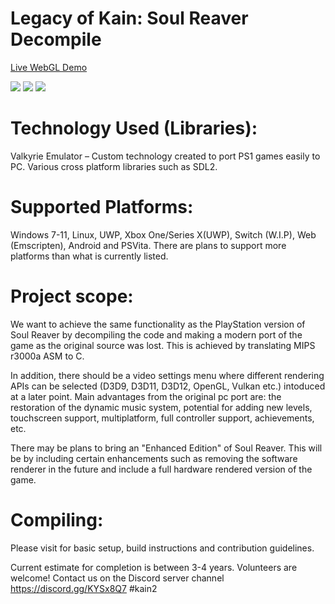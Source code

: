 # Legacy of Kain: Soul Reaver Decompile

<a href="https://legacyofkain.co.uk">Live WebGL Demo</a>

<img src="https://i.imgur.com/1uoxlcq.png"/>

<img src="https://i.imgur.com/ZUkb6Sn.png"/>

<img src="https://i.imgur.com/pOaaEeh.png"/>

# Technology Used (Libraries):
Valkyrie Emulator – Custom technology created to port PS1 games easily to PC.
Various cross platform libraries such as SDL2.

# Supported Platforms:
Windows 7-11, Linux, UWP, Xbox One/Series X(UWP), Switch (W.I.P), Web (Emscripten), Android and PSVita. There are plans to support more platforms than what is currently listed.

# Project scope:
We want to achieve the same functionality as the PlayStation version of Soul Reaver by decompiling the code and making a modern port of the game as the original source was lost. This is achieved by translating MIPS r3000a ASM to C. 

In addition, there should be a video settings menu where different rendering APIs can be selected (D3D9, D3D11, D3D12, OpenGL, Vulkan etc.) intoduced at a later point.
Main advantages from the original pc port are: the restoration of the dynamic music system, potential for adding new levels, touchscreen support, multiplatform, full controller support, achievements, etc.

There may be plans to bring an "Enhanced Edition" of Soul Reaver. This will be by including certain enhancements such as removing the software renderer in the future and include a full hardware rendered version of the game.

# Compiling:

Please visit <a href="https://github.com/Gh0stBlade/KAIN2/blob/master/CONTRIBUTING.md"></a> for basic setup, build instructions and contribution guidelines.

Current estimate for completion is between 3-4 years. Volunteers are welcome!
Contact us on the Discord server channel https://discord.gg/KYSx8Q7 #kain2
